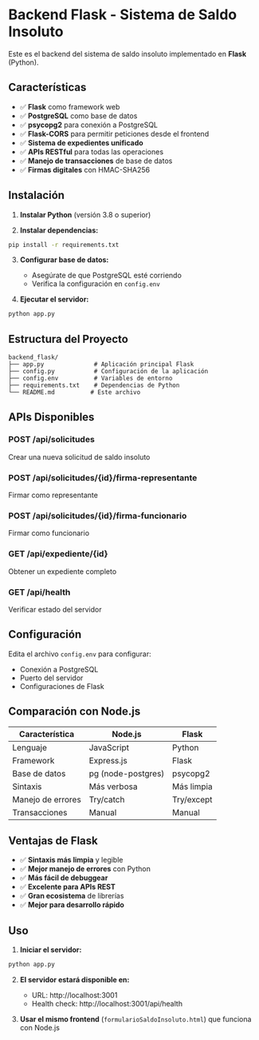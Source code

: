 # Backend Flask - Sistema de Saldo Insoluto

Este es el backend del sistema de saldo insoluto implementado en **Flask** (Python).

## Características

- ✅ **Flask** como framework web
- ✅ **PostgreSQL** como base de datos
- ✅ **psycopg2** para conexión a PostgreSQL
- ✅ **Flask-CORS** para permitir peticiones desde el frontend
- ✅ **Sistema de expedientes unificado**
- ✅ **APIs RESTful** para todas las operaciones
- ✅ **Manejo de transacciones** de base de datos
- ✅ **Firmas digitales** con HMAC-SHA256

## Instalación

1. **Instalar Python** (versión 3.8 o superior)

2. **Instalar dependencias:**
```bash
pip install -r requirements.txt
```

3. **Configurar base de datos:**
   - Asegúrate de que PostgreSQL esté corriendo
   - Verifica la configuración en `config.env`

4. **Ejecutar el servidor:**
```bash
python app.py
```

## Estructura del Proyecto

```
backend_flask/
├── app.py              # Aplicación principal Flask
├── config.py           # Configuración de la aplicación
├── config.env          # Variables de entorno
├── requirements.txt    # Dependencias de Python
└── README.md          # Este archivo
```

## APIs Disponibles

### POST /api/solicitudes
Crear una nueva solicitud de saldo insoluto

### POST /api/solicitudes/{id}/firma-representante
Firmar como representante

### POST /api/solicitudes/{id}/firma-funcionario
Firmar como funcionario

### GET /api/expediente/{id}
Obtener un expediente completo

### GET /api/health
Verificar estado del servidor

## Configuración

Edita el archivo `config.env` para configurar:
- Conexión a PostgreSQL
- Puerto del servidor
- Configuraciones de Flask

## Comparación con Node.js

| Característica | Node.js | Flask |
|----------------|---------|-------|
| Lenguaje | JavaScript | Python |
| Framework | Express.js | Flask |
| Base de datos | pg (node-postgres) | psycopg2 |
| Sintaxis | Más verbosa | Más limpia |
| Manejo de errores | Try/catch | Try/except |
| Transacciones | Manual | Manual |

## Ventajas de Flask

- ✅ **Sintaxis más limpia** y legible
- ✅ **Mejor manejo de errores** con Python
- ✅ **Más fácil de debuggear**
- ✅ **Excelente para APIs REST**
- ✅ **Gran ecosistema** de librerías
- ✅ **Mejor para desarrollo rápido**

## Uso

1. **Iniciar el servidor:**
```bash
python app.py
```

2. **El servidor estará disponible en:**
   - URL: http://localhost:3001
   - Health check: http://localhost:3001/api/health

3. **Usar el mismo frontend** (`formularioSaldoInsoluto.html`) que funciona con Node.js






